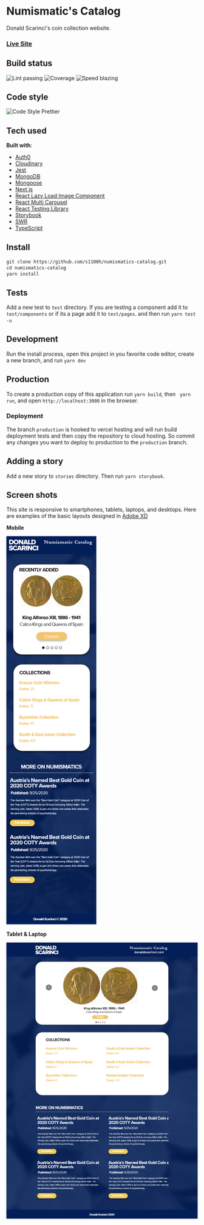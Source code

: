 # Numismatic's Catalog

Donald Scarinci's coin collection website.

### [Live Site](https://numismatics-catalog.donaldscarinci.com/)

## Build status

![Lint passing](https://camo.githubusercontent.com/df0f65b2d0e7a0448dd50abbc3b4364dc971533f/68747470733a2f2f696d672e736869656c64732e696f2f6769746875622f776f726b666c6f772f7374617475732f70726574746965722f70726574746965722f4c696e743f6c6162656c3d4c696e74267374796c653d666c61742d737175617265)
![Coverage](https://camo.githubusercontent.com/facfcb6afd684d2c9701c7d6add65f391fdf86fc/68747470733a2f2f696d672e736869656c64732e696f2f636f6465636f762f632f6769746875622f6477796c2f686170692d617574682d6a7774322e7376673f6d61784167653d32353932303030)
![Speed blazing](https://camo.githubusercontent.com/c0d653f4e211ffff68800215f80fb458e25ae6f0/68747470733a2f2f696d672e736869656c64732e696f2f62616467652f73706565642d626c617a696e672532302546302539462539342541352d627269676874677265656e2e7376673f7374796c653d666c61742d737175617265)

## Code style

![Code Style Prettier](https://camo.githubusercontent.com/687a8ae8d15f9409617d2cc5a30292a884f6813a/68747470733a2f2f696d672e736869656c64732e696f2f62616467652f636f64655f7374796c652d70726574746965722d6666363962342e7376673f7374796c653d666c61742d737175617265)

## Tech used

**Built with**:

- [Auth0](https://auth0.com)
- [Cloudinary](https://cloudinary.com/)
- [Jest](https://jestjs.io/)
- [MongoDB](https://www.mongodb.com/)
- [Mongoose](https://mongoosejs.com/)
- [Next.js](https://nextjs.org/)
- [React Lazy Load Image Component](https://www.npmjs.com/package/react-lazy-load-image-component)
- [React Multi Carousel](https://w3js.com/react-multi-carousel)
- [React Testing Library](https://testing-library.com)
- [Storybook](https://storybook.js.org/)
- [SWR](https://github.com/vercel/swr)
- [TypeScript](https://www.typescriptlang.org/)

## Install

```
git clone https://github.com/s1100h/numismatics-catalog.git
cd numismatics-catalog
yarn install
```

## Tests

Add a new test to `test` directory. If you are testing a component add it to `test/components` or if its a page add it to `test/pages`. and then run `yarn test -u`

## Development

Run the install process, open this project in you favorite code editor, create a new branch, and run `yarn dev`

## Production

To create a production copy of this application run `yarn build`, then ` yarn run`, and open `http://localhost:3000` in the browser.

### Deployment

The branch `production` is hooked to vercel hosting and will run build deployment tests and then copy the repository to cloud hosting. So commit any changes you want to deploy to production to the `production` branch.

## Adding a story

Add a new story to `stories` directory. Then run `yarn storybook`.

## Screen shots

This site is responsive to smartphones, tablets, laptops, and desktops. Here are examples of the basic layouts designed in [Adobe XD](https://www.adobe.com/products/xd.html)

**Mobile**

![home page mobile](./docs/CoinCatalog-Mobile-Homepage.png)

**Tablet & Laptop**

![home page tablet & laptop](./docs/CoinCatalog-IPad-Desktop-Homepage.png)
